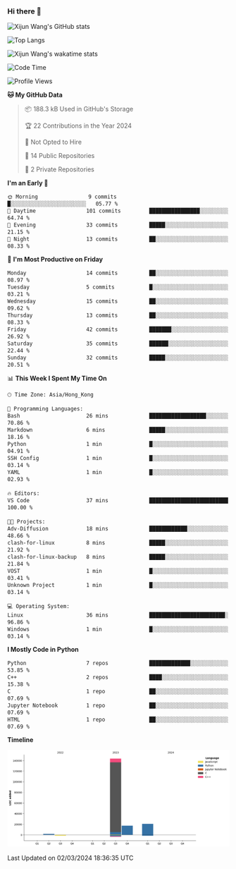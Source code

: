 ### Hi there 👋

![Xijun Wang's GitHub stats](https://github-readme-stats.vercel.app/api?username=kopper-xdu&show_icons=true&bg_color=00000000)

![Top Langs](https://github-readme-stats.vercel.app/api/top-langs/?username=kopper-xdu&size_weight=0.5&count_weight=0.5&exclude_repo=homepage,kopper-xdu.github.io&layout=compact)


![Xijun Wang's wakatime stats](https://github-readme-stats.vercel.app/api/wakatime?username=kopper)

<!--START_SECTION:waka-->
![Code Time](http://img.shields.io/badge/Code%20Time-187%20hrs%2049%20mins-blue)

![Profile Views](http://img.shields.io/badge/Profile%20Views-9-blue)

**🐱 My GitHub Data** 

> 📦 188.3 kB Used in GitHub's Storage 
 > 
> 🏆 22 Contributions in the Year 2024
 > 
> 🚫 Not Opted to Hire
 > 
> 📜 14 Public Repositories 
 > 
> 🔑 2 Private Repositories 
 > 
**I'm an Early 🐤** 

```text
🌞 Morning                9 commits           █░░░░░░░░░░░░░░░░░░░░░░░░   05.77 % 
🌆 Daytime                101 commits         ████████████████░░░░░░░░░   64.74 % 
🌃 Evening                33 commits          █████░░░░░░░░░░░░░░░░░░░░   21.15 % 
🌙 Night                  13 commits          ██░░░░░░░░░░░░░░░░░░░░░░░   08.33 % 
```
📅 **I'm Most Productive on Friday** 

```text
Monday                   14 commits          ██░░░░░░░░░░░░░░░░░░░░░░░   08.97 % 
Tuesday                  5 commits           █░░░░░░░░░░░░░░░░░░░░░░░░   03.21 % 
Wednesday                15 commits          ██░░░░░░░░░░░░░░░░░░░░░░░   09.62 % 
Thursday                 13 commits          ██░░░░░░░░░░░░░░░░░░░░░░░   08.33 % 
Friday                   42 commits          ███████░░░░░░░░░░░░░░░░░░   26.92 % 
Saturday                 35 commits          ██████░░░░░░░░░░░░░░░░░░░   22.44 % 
Sunday                   32 commits          █████░░░░░░░░░░░░░░░░░░░░   20.51 % 
```


📊 **This Week I Spent My Time On** 

```text
🕑︎ Time Zone: Asia/Hong_Kong

💬 Programming Languages: 
Bash                     26 mins             ██████████████████░░░░░░░   70.86 % 
Markdown                 6 mins              █████░░░░░░░░░░░░░░░░░░░░   18.16 % 
Python                   1 min               █░░░░░░░░░░░░░░░░░░░░░░░░   04.91 % 
SSH Config               1 min               █░░░░░░░░░░░░░░░░░░░░░░░░   03.14 % 
YAML                     1 min               █░░░░░░░░░░░░░░░░░░░░░░░░   02.93 % 

🔥 Editors: 
VS Code                  37 mins             █████████████████████████   100.00 % 

🐱‍💻 Projects: 
Adv-Diffusion            18 mins             ████████████░░░░░░░░░░░░░   48.66 % 
clash-for-linux          8 mins              █████░░░░░░░░░░░░░░░░░░░░   21.92 % 
clash-for-linux-backup   8 mins              █████░░░░░░░░░░░░░░░░░░░░   21.84 % 
VOST                     1 min               █░░░░░░░░░░░░░░░░░░░░░░░░   03.41 % 
Unknown Project          1 min               █░░░░░░░░░░░░░░░░░░░░░░░░   03.14 % 

💻 Operating System: 
Linux                    36 mins             ████████████████████████░   96.86 % 
Windows                  1 min               █░░░░░░░░░░░░░░░░░░░░░░░░   03.14 % 
```

**I Mostly Code in Python** 

```text
Python                   7 repos             █████████████░░░░░░░░░░░░   53.85 % 
C++                      2 repos             ████░░░░░░░░░░░░░░░░░░░░░   15.38 % 
C                        1 repo              ██░░░░░░░░░░░░░░░░░░░░░░░   07.69 % 
Jupyter Notebook         1 repo              ██░░░░░░░░░░░░░░░░░░░░░░░   07.69 % 
HTML                     1 repo              ██░░░░░░░░░░░░░░░░░░░░░░░   07.69 % 
```



**Timeline**

![Lines of Code chart](https://raw.githubusercontent.com/kopper-xdu/kopper-xdu/main/assets/bar_graph.png)


 Last Updated on 02/03/2024 18:36:35 UTC
<!--END_SECTION:waka-->

<!--
**kopper-xdu/kopper-xdu** is a ✨ _special_ ✨ repository because its `README.md` (this file) appears on your GitHub profile.

Here are some ideas to get you started:

- 🔭 I’m currently working on ...
- 🌱 I’m currently learning ...
- 👯 I’m looking to collaborate on ...
- 🤔 I’m looking for help with ...
- 💬 Ask me about ...
- 📫 How to reach me: ...
- 😄 Pronouns: ...
- ⚡ Fun fact: ...
-->
